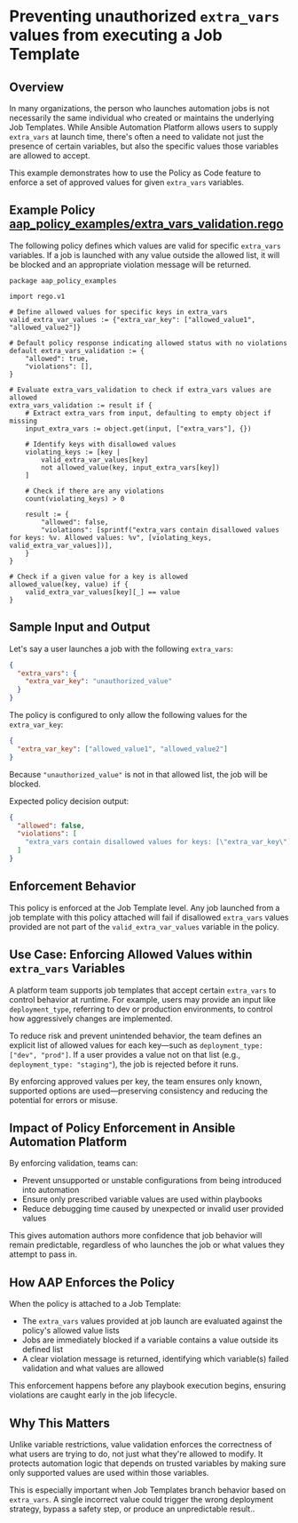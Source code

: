 # Preventing unauthorized `extra_vars` values from executing a Job Template

## Overview

In many organizations, the person who launches automation jobs is not
necessarily the same individual who created or maintains the underlying Job
Templates. While Ansible Automation Platform allows users to supply `extra_vars`
at launch time, there's often a need to validate not just the presence of
certain variables, but also the specific values those variables are allowed to accept.

This example demonstrates how to use the Policy as Code feature to enforce a set of approved values for given `extra_vars` variables.

## Example Policy [aap_policy_examples/extra_vars_validation.rego](aap_policy_examples/extra_vars_validation.rego)

The following policy defines which values are valid for specific `extra_vars` variables. If a job is launched with any value outside the allowed list, it will be blocked and an appropriate violation message will be returned.

```rego
package aap_policy_examples

import rego.v1

# Define allowed values for specific keys in extra_vars
valid_extra_var_values := {"extra_var_key": ["allowed_value1", "allowed_value2"]}

# Default policy response indicating allowed status with no violations
default extra_vars_validation := {
	"allowed": true,
	"violations": [],
}

# Evaluate extra_vars_validation to check if extra_vars values are allowed
extra_vars_validation := result if {
	# Extract extra_vars from input, defaulting to empty object if missing
	input_extra_vars := object.get(input, ["extra_vars"], {})

	# Identify keys with disallowed values
	violating_keys := [key |
		valid_extra_var_values[key]
		not allowed_value(key, input_extra_vars[key])
	]

	# Check if there are any violations
	count(violating_keys) > 0

	result := {
		"allowed": false,
		"violations": [sprintf("extra_vars contain disallowed values for keys: %v. Allowed values: %v", [violating_keys, valid_extra_var_values])],
	}
}

# Check if a given value for a key is allowed
allowed_value(key, value) if {
	valid_extra_var_values[key][_] == value
}
```

## Sample Input and Output

Let's say a user launches a job with the following `extra_vars`:

```json
{
  "extra_vars": {
    "extra_var_key": "unauthorized_value"
  }
}
```

The policy is configured to only allow the following values for the `extra_var_key`:

```json
{
  "extra_var_key": ["allowed_value1", "allowed_value2"]
}
```

Because `"unauthorized_value"` is not in that allowed list, the job will be blocked.

Expected policy decision output:

```json
{
  "allowed": false,
  "violations": [
    "extra_vars contain disallowed values for keys: [\"extra_var_key\"]. Allowed values: {\"extra_var_key\": [\"allowed_value1\", \"allowed_value2\"]}"
  ]
}
```


## Enforcement Behavior

This policy is enforced at the Job Template level. Any job launched from a job
template with this policy attached will fail if disallowed `extra_vars` values
provided are not part of the `valid_extra_var_values` variable in the policy.

## Use Case: Enforcing Allowed Values within `extra_vars` Variables

A platform team supports job templates that accept certain `extra_vars` to
control behavior at runtime. For example, users may provide an input like
`deployment_type`, referring to dev or production environments,  to control how
aggressively changes are implemented.

To reduce risk and prevent unintended behavior, the team defines an explicit
list of allowed values for each key—such as `deployment_type: ["dev", "prod"]`.
If a user provides a value not on that list (e.g., `deployment_type:
"staging"`), the job is rejected before it runs.

By enforcing approved values per key, the team ensures only known, supported options are used—preserving consistency and reducing the potential for errors or misuse.

## Impact of Policy Enforcement in Ansible Automation Platform

By enforcing validation, teams can:

- Prevent unsupported or unstable configurations from being introduced into automation
- Ensure only prescribed variable values are used within playbooks
- Reduce debugging time caused by unexpected or invalid user provided values

This gives automation authors more confidence that job behavior will remain predictable, regardless of who launches the job or what values they attempt to pass in.

## How AAP Enforces the Policy

When the policy is attached to a Job Template:

- The `extra_vars` values provided at job launch are evaluated against the policy's allowed value lists
- Jobs are immediately blocked if a variable contains a value outside its defined list
- A clear violation message is returned, identifying which variable(s) failed validation and what values are allowed

This enforcement happens before any playbook execution begins, ensuring violations are caught early in the job lifecycle.

## Why This Matters

Unlike variable restrictions, value validation enforces the correctness of what
users are trying to do, not just what they're allowed to modify. It protects
automation logic that depends on trusted variables by making sure only supported
values are used within those variables.

This is especially important when Job Templates  branch behavior based on
`extra_vars`. A single incorrect value could trigger the wrong deployment
strategy, bypass a safety step, or produce an unpredictable result..

